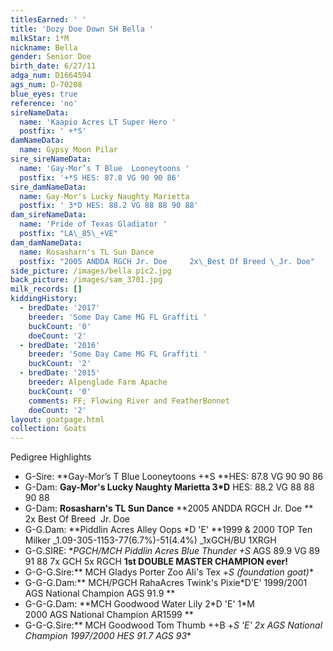 ```yaml
---
titlesEarned: ' '
title: 'Dozy Doe Down SH Bella '
milkStar: 1*M
nickname: Bella
gender: Senior Doe
birth_date: 6/27/11
adga_num: D1664594
ags_num: D-70208
blue_eyes: true
reference: 'no'
sireNameData:
  name: 'Kaapio Acres LT Super Hero '
  postfix: ' +*S'
damNameData:
  name: Gypsy Moon Pilar
sire_sireNameData:
  name: 'Gay-Mor’s T Blue  Looneytoons '
  postfix: '+*S HES: 87.8 VG 90 90 86'
sire_damNameData:
  name: Gay-Mor's Lucky Naughty Marietta
  postfix: ' 3*D HES: 88.2 VG 88 88 90 88'
dam_sireNameData:
  name: 'Pride of Texas Gladiator '
  postfix: "LA\_85\_+VE"
dam_damNameData:
  name: Rosasharn's TL Sun Dance
  postfix: "2005 ANDDA RGCH Jr. Doe     2x\_Best Of Breed \_Jr. Doe"
side_picture: /images/bella pic2.jpg
back_picture: /images/sam_3701.jpg
milk_records: []
kiddingHistory:
  - bredDate: '2017'
    breeder: 'Some Day Came MG FL Graffiti '
    buckCount: '0'
    doeCount: '2'
  - bredDate: '2016'
    breeder: 'Some Day Came MG FL Graffiti '
    buckCount: '2'
  - bredDate: '2015'
    breeder: Alpenglade Farm Apache
    buckCount: '0'
    comments: FF; Flowing River and FeatherBonnet
    doeCount: '2'
layout: goatpage.html
collection: Goats
---
```

Pedigree Highlights

* G-Sire: **Gay-Mor’s T Blue  Looneytoons  +*S **HES: 87.8 VG 90 90 86
* G-Dam: **Gay-Mor's Lucky Naughty Marietta 3*D** HES: 88.2 VG 88 88 90 88
* G-Dam: **Rosasharn's TL Sun Dance** **2005 ANDDA RGCH Jr. Doe **    2x Best Of Breed  Jr. Doe
* G-G.Dam: **Piddlin Acres Alley Oops *D 'E' **1999 & 2000 TOP Ten Milker _1.09-305-1153-77(6.7%)-51(4.4%)  _1xGCH/BU 1XRGH
* G-G.SIRE: **PGCH/MCH Piddlin Acres Blue Thunder +*S** AGS 89.9 VG 89 91 88  7x GCH   5x RGCH   **1st DOUBLE MASTER CHAMPION ever!**
* G-G-G.Sire:** MCH Gladys Porter Zoo Ali's Tex +*S (foundation goat)**
* G-G-G.Dam:** MCH/PGCH RahaAcres Twink's Pixie*D'E' 1999/2001 AGS National Champion AGS 91.9 **
* G-G-G.Dam: **MCH Goodwood Water Lily 2\*D 'E' 1\*M     2000 AGS National Champion   AR1599    **
* G-G-G.Sire:** MCH Goodwood Tom Thumb ++B +*S 'E' 2x AGS National Champion 1997/2000 HES 91.7 AGS 93**
